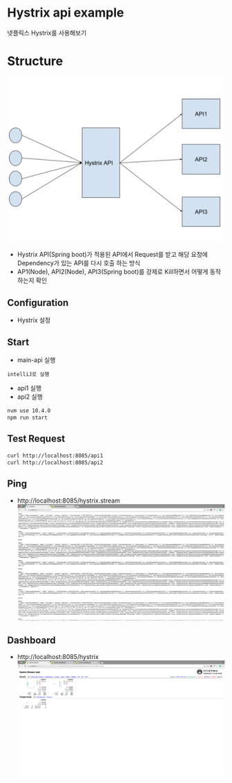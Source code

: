 # Hystrix api example
넷플릭스 Hystrix를 사용해보기

# Structure
![image](./images/structure.png)
- Hystrix API(Spring boot)가 적용된 API에서 Request를 받고 해당 요청에 Dependency가 있는 API를 다시 호출 하는 방식
- AP1(Node), API2(Node), API3(Spring boot)를 강제로 Kill하면서 어떻게 동작하는지 확인

## Configuration
- Hystrix 설정

## Start
- main-api 실행
```
intelliJ로 실행
```
- api1 실행
- api2 실행
```
nvm use 10.4.0
npm run start
```

## Test Request
```
curl http://localhost:8085/api1
curl http://localhost:8085/api2
```

## Ping
- http://localhost:8085/hystrix.stream
![ping](./images/ping.png)


## Dashboard
- http://localhost:8085/hystrix
![dashboard](./images/dashboard.png)
